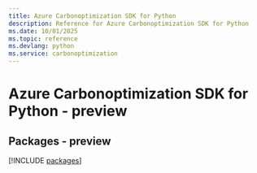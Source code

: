 ```yaml
---
title: Azure Carbonoptimization SDK for Python
description: Reference for Azure Carbonoptimization SDK for Python
ms.date: 10/01/2025
ms.topic: reference
ms.devlang: python
ms.service: carbonoptimization
---
```

# Azure Carbonoptimization SDK for Python - preview
## Packages - preview
[!INCLUDE [packages](carbonoptimization-index.md)]